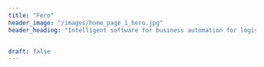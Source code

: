 ```yaml
---
title: "Fero"
header_image: "/images/home_page_1_hero.jpg"
header_heading: "Intelligent software for business automation for logistics"


draft: false
---
```

